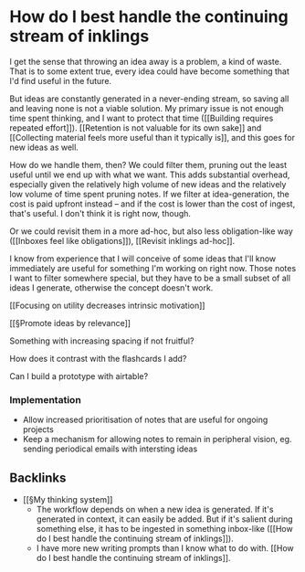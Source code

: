 # How do I best handle the continuing stream of inklings
I get the sense that throwing an idea away is a problem, a kind of waste. That is to some extent true, every idea could have become something that I'd find useful in the future.

But ideas are constantly generated in a never-ending stream, so saving all and leaving none is not a viable solution. My primary issue is not enough time spent thinking, and I want to protect that time ([[Building requires repeated effort]]). [[Retention is not valuable for its own sake]] and [[Collecting material feels more useful than it typically is]], and this goes for new ideas as well.

How do we handle them, then? We could filter them,  pruning out the least useful until we
end up with what we want. This adds substantial overhead, especially given the relatively high volume of new ideas and the relatively low volume of time spent pruning notes. If we filter at idea-generation, the cost is paid upfront instead – and if the cost is lower than the cost of ingest, that's useful. I don't think it is right now, though.

Or we could revisit them in a more ad-hoc, but also less obligation-like way ([[Inboxes feel like obligations]]), [[Revisit inklings ad-hoc]].

I know from experience that I will conceive of some ideas that I'll know immediately are useful for something I'm working on right now. Those notes I want to filter somewhere special, but they have to be a small subset of all ideas I generate, otherwise the concept doesn't work.

[[Focusing on utility decreases intrinsic motivation]]

[[§Promote ideas by relevance]]

Something with increasing spacing if not fruitful?

How does it contrast with the flashcards I add?

Can I build a prototype with airtable?

### Implementation
* Allow increased prioritisation of notes that are useful for ongoing projects
* Keep a mechanism for allowing notes to remain in peripheral vision, eg. sending periodical emails with intersting ideas

## Backlinks
* [[§My thinking system]]
	* The workflow depends on when a new idea is generated. If it's generated in context, it can easily be added. But if it's salient during something else, it has to be ingested in something inbox-like ([[How do I best handle the continuing stream of inklings]]).
	* I have more new writing prompts than I know what to do with. [[How do I best handle the continuing stream of inklings]].

<!-- #Life -->

<!-- {BearID:A7CBE38B-40FC-4DF6-AB7B-19C1F19723BB-15756-00001303AE970E2F} -->
